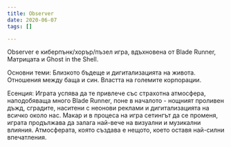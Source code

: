 ```yaml
---
title: Observer
date: 2020-06-07
tags: []

---
```

Observer е киберпънк/хорър/пъзел игра, вдъхновена от Blade Runner, Матрицата и Ghost in the Shell. 

Основни теми: Близкото бъдеще и дигитализацията на живота. Отношения между баща и син. Властта на големите корпорации.

Есенция: Играта успява да те привлече със страхотна атмосфера, наподобяваща много Blade Runner, поне в началото - нощният проливен дъжд, сградите, наситени с неонови реклами и дигитализацията на всичко около нас. Макар и в процеса на игра сетингът да се променя, играта продължава да залага най-вече на визуални и музикални влияния. Атмосферата, която създава е нещото, което оставя най-силни впечатления.